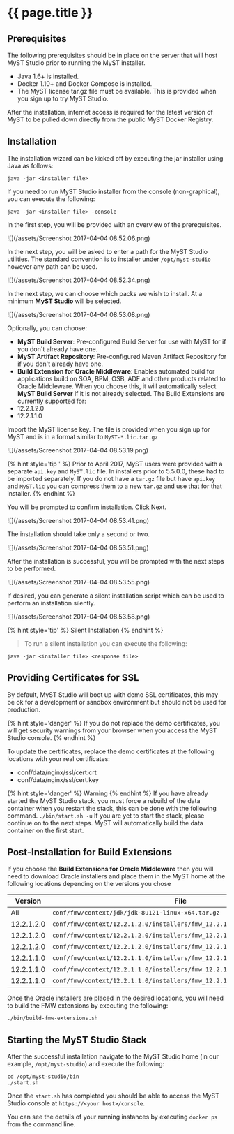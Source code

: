 # {{ page.title }}

## Prerequisites

The following prerequisites should be in place on the server that will host MyST Studio prior to running the MyST installer.

 * Java 1.6+ is installed.
 * Docker 1.10+ and Docker Compose is installed.
 * The MyST license tar.gz file must be available. This is provided when you sign up to try MyST Studio.

After the installation, internet access is required for the latest version of MyST to be pulled down directly from the public MyST Docker Registry.

## Installation

The installation wizard can be kicked off by executing the jar installer using Java as follows:

```
java -jar <installer file>
```

If you need to run MyST Studio installer from the console (non-graphical), you can execute the following:

```
java -jar <installer file> -console
```

In the first step, you will be provided with an overview of the prerequisites. 

![](/assets/Screenshot 2017-04-04 08.52.06.png)
 
In the next step, you will be asked to enter a path for the MyST Studio utilities. The standard convention is to installer under `/opt/myst-studio` however any path can be used.
 
![](/assets/Screenshot 2017-04-04 08.52.34.png)
 
In the next step, we can choose which packs we wish to install. At a minimum **MyST Studio** will be selected.

![](/assets/Screenshot 2017-04-04 08.53.08.png)

Optionally, you can choose:

 * **MyST Build Server**: Pre-configured Build Server for use with MyST for if you don't already have one.
 * **MyST Artifact Repository**: Pre-configured Maven Artifact Repository for if you don't already have one.
 * **Build Extension for Oracle Middleware**: Enables automated build for applications build on SOA, BPM, OSB, ADF and other products related to Oracle Middleware. When you choose this, it will automatically select **MyST Build Server** if it is not already selected. The Build Extensions are currently supported for:
  * 12.2.1.2.0
  * 12.2.1.1.0
 
Import the MyST license key. The file is provided when you sign up for MyST and is in a format similar to `MyST-*.lic.tar.gz`

![](/assets/Screenshot 2017-04-04 08.53.19.png)

{% hint style='tip ' %}
Prior to April 2017, MyST users were provided with a separate `api.key` and `MyST.lic` file. In installers prior to 5.5.0.0, these had to be imported separately. If you do not have a `tar.gz` file but have `api.key` and `MyST.lic` you can compress them to a new `tar.gz` and use that for that installer.
{% endhint %}
 
You will be prompted to confirm installation. Click Next.

![](/assets/Screenshot 2017-04-04 08.53.41.png)

The installation should take only a second or two.

![](/assets/Screenshot 2017-04-04 08.53.51.png)
 
After the installation is successful, you will be prompted with the next steps to be performed.

![](/assets/Screenshot 2017-04-04 08.53.55.png)
 
If desired, you can generate a silent installation script which can be used to perform an installation silently.

![](/assets/Screenshot 2017-04-04 08.53.58.png)

{% hint style='tip' %}
Silent Installation
{% endhint %}
> To run a silent installation you can execute the following:
```
java -jar <installer file> <response file>
```

## Providing Certificates for SSL

By default, MyST Studio will boot up with demo SSL certificates, this may be ok for a development or sandbox environment but should  not be used for production. 

{% hint style='danger' %}
If you do not replace the demo certificates, you will get security warnings from your browser when you access the MyST Studio console.
{% endhint %}

To update the certificates, replace the demo certificates at the following locations with your real certificates:
 * conf/data/nginx/ssl/cert.crt
 * conf/data/nginx/ssl/cert.key

{% hint style='danger' %}
Warning
{% endhint %}
If you have already started the MyST Studio stack, you must force a rebuild of the data container when you restart the stack, this can be done with the following command.
`./bin/start.sh -u`
If you are yet to start the stack, please continue on to the next steps. MyST will automatically build the data container on the first start.

## Post-Installation for Build Extensions

If you choose the **Build Extensions for Oracle Middleware** then you will need to download Oracle installers and place them in the MyST home at the following locations depending on the versions you chose

| Version | File |
| --- | -- |
| All | `conf/fmw/context/jdk/jdk-8u121-linux-x64.tar.gz` |
| 12.2.1.2.0 | `conf/fmw/context/12.2.1.2.0/installers/fmw_12.2.1.2.0_infrastructure.jar` |
| 12.2.1.2.0 | `conf/fmw/context/12.2.1.2.0/installers/fmw_12.2.1.2.0_osb.jar` |
| 12.2.1.2.0 | `conf/fmw/context/12.2.1.2.0/installers/fmw_12.2.1.2.0_soa.jar` |
| 12.2.1.1.0 | `conf/fmw/context/12.2.1.1.0/installers/fmw_12.2.1.2.0_infrastructure.jar` |
| 12.2.1.1.0 | `conf/fmw/context/12.2.1.1.0/installers/fmw_12.2.1.2.0_osb.jar` |
| 12.2.1.1.0 | `conf/fmw/context/12.2.1.1.0/installers/fmw_12.2.1.2.0_soa.jar` |

Once the Oracle installers are placed in the desired locations, you will need to build the FMW extensions by executing the following:

```
./bin/build-fmw-extensions.sh
```

## Starting the MyST Studio Stack

After the successful installation navigate to the MyST Studio home (in our example, `/opt/myst-studio`) and execute the following:
```
cd /opt/myst-studio/bin
./start.sh
```

Once the `start.sh` has completed you should be able to access the MyST Studio console at `https://<your host>/console`.

You can see the details of your running instances by executing `docker ps` from the command line.